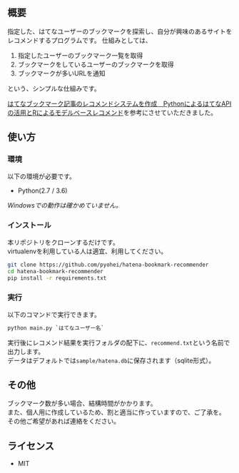 ## 概要

指定した、はてなユーザーのブックマークを探索し、自分が興味のあるサイトをレコメンドするプログラムです。
仕組みとしては、

1. 指定したユーザーのブックマーク一覧を取得
1. ブックマークをしているユーザーのブックマークを取得
1. ブックマークが多いURLを通知

という、シンプルな仕組みです。  

[はてなブックマーク記事のレコメンドシステムを作成　PythonによるはてなAPIの活用とRによるモデルベースレコメンド](http://overlap.hatenablog.jp/entry/2013/06/30/232200)を参考にさせていただきました。  

## 使い方

### 環境

以下の環境が必要です。

* Python(2.7 / 3.6)

*Windowsでの動作は確かめていません。*  

### インストール

本リポジトリをクローンするだけです。  
virtualenvを利用している人は適宜、利用してください。  

```bash
git clone https://github.com/pyohei/hatena-bookmark-recommender
cd hatena-bookmark-recommender
pip install -r requirements.txt
```

### 実行

以下のコマンドで実行できます。

```bash
python main.py `はてなユーザー名`
```

実行後にレコメンド結果を実行フォルダの配下に、`recommend.txt`という名前で出力します。  
データはデフォルトでは`sample/hatena.db`に保存されます（sqlite形式）。  


## その他

ブックマーク数が多い場合、結構時間がかかります。  
また、個人用に作成しているため、割と適当に作っていますので、ご了承を。
その他ご希望があれば連絡をください。  

## ライセンス

* MIT
